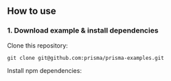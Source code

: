 ## How to use

### 1. Download example & install dependencies

Clone this repository:

```
git clone git@github.com:prisma/prisma-examples.git
```

Install npm dependencies:

```